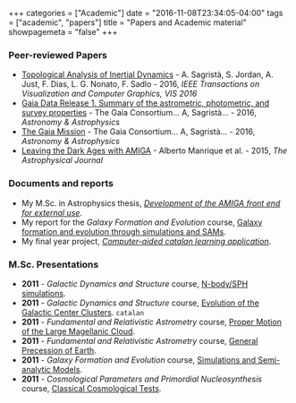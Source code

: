 +++
categories = ["Academic"]
date = "2016-11-08T23:34:05-04:00"
tags = ["academic", "papers"]
title = "Papers and Academic material"
showpagemeta = "false"
+++

### Peer-reviewed Papers

*   [Topological Analysis of Inertial Dynamics](http://ieeexplore.ieee.org/document/7539608/) - A. Sagristà, S. Jordan, A. Just, F. Dias, L. G. Nonato, F. Sadlo - 2016, *IEEE Transactions on Visualization and Computer Graphics, VIS 2016*
*   [Gaia Data Release 1. Summary of the astrometric, photometric, and survey properties](http://dx.doi.org/10.1051/0004-6361/201629512) - The Gaia Consortium... A, Sagristà... - 2016, *Astronomy & Astrophysics*
*   [The Gaia Mission](http://www.aanda.org/component/article?access=doi&doi=10.1051/0004-6361/201629272) - The Gaia Consortium... A, Sagristà... - 2016, *Astronomy & Astrophysics*
*   [Leaving the Dark Ages with AMIGA](http://iopscience.iop.org/0067-0049/216/1/13) - Alberto Manrique et al. - 2015, *The Astrophysical Journal*


### Documents and reports

*   My M.Sc. in Astrophysics thesis, [_Development of the AMIGA front end for external use_](/pdf/MasterThesis.pdf).
*   My report for the _Galaxy Formation and Evolution_ course, [Galaxy formation and evolution through
simulations and SAMs](/pdf/GalaxyFormation.pdf).
*   My final year project, [_Computer-aided catalan learning application_](/pdf/FYPReport.pdf).


### M.Sc. Presentations

*   **2011** - _Galactic Dynamics and Structure_ course, [N-body/SPH simulations](/pdf/NBody.pdf).
*   **2011** - _Galactic Dynamics and Structure_ course, [Evolution of the Galactic Center Clusters](/pdf/ClustersGC.pdf). `catalan`
*   **2011** - _Fundamental and Relativistic Astrometry_ course, [Proper Motion of the Large Magellanic Cloud](/pdf/GalacticProperMotion.pdf).
*   **2011** - _Fundamental and Relativistic Astrometry_ course, [General Precession of Earth](/pdf/ICRS.pdf).
*   **2011** - _Galaxy Formation and Evolution_ course, [Simulations and Semi-analytic Models](/pdf/SIMSAM.pdf).
*   **2011** - _Cosmological Parameters and Primordial Nucleosynthesis_ course, [Classical Cosmological Tests](/pdf/PCNSP-ClassicalTestsPres.pdf).

